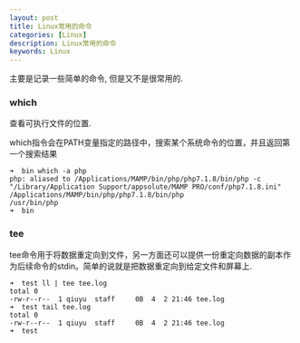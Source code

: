 ```yaml
---
layout: post
title: Linux常用的命令
categories: [Linux]
description: Linux常用的命令
keywords: Linux
---
```


主要是记录一些简单的命令, 但是又不是很常用的.

### which
查看可执行文件的位置.

which指令会在PATH变量指定的路径中，搜索某个系统命令的位置，并且返回第一个搜索结果

```shell
➜  bin which -a php
php: aliased to /Applications/MAMP/bin/php/php7.1.8/bin/php -c "/Library/Application Support/appsolute/MAMP PRO/conf/php7.1.8.ini"
/Applications/MAMP/bin/php/php7.1.8/bin/php
/usr/bin/php
➜  bin
```

### tee

tee命令用于将数据重定向到文件，另一方面还可以提供一份重定向数据的副本作为后续命令的stdin。简单的说就是把数据重定向到给定文件和屏幕上.

```shell
➜  test ll | tee tee.log
total 0
-rw-r--r--  1 qiuyu  staff     0B  4  2 21:46 tee.log
➜  test tail tee.log
total 0
-rw-r--r--  1 qiuyu  staff     0B  4  2 21:46 tee.log
➜  test
```

